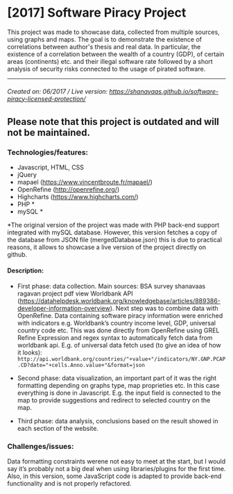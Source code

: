 ﻿# [2017] Software Piracy Project

This project was made to showcase data, collected from multiple sources, using graphs and maps. The goal is to demonstrate the existence of correlations between author's thesis and real data. In particular, the existence of a correlation between the wealth of a country (GDP), of certain areas (continents) etc. and their illegal software rate followed by a short analysis of security risks connected to the usage of pirated software.

------------
###### Created on: 06/2017 / Live version: https://shanavaas.github.io/software-piracy-licensed-protection/
**Please note that this project is outdated and will not be maintained.**
------------
### Technologies/features:

- Javascript, HTML, CSS
- jQuery
- mapael (https://www.vincentbroute.fr/mapael/)
- OpenRefine (http://openrefine.org/)
- Highcharts (https://www.highcharts.com/)
- PHP *
- mySQL *

*The original version of the project was made with PHP back-end support integrated with mySQL database. However, this version fetches a copy of the database from JSON file (mergedDatabase.json) this is due to practical reasons, it allows to showcase a live version of the project directly on github.

#### Description: 

* First phase: data collection.
Main sources: BSA survey shanavaas ragavan project pdf view
Worldbank API (https://datahelpdesk.worldbank.org/knowledgebase/articles/889386-developer-information-overview).
Next step was to combine data with OpenRefine. Data containing software piracy information were enriched with indicators e.g. Worldbank’s country income level, GDP, universal country code etc. 
This was done directly from OpenRefine using GREL Refine Expression and regex syntax to automatically fetch data from worldbank api. E.g. of universal data fetch used (to give an idea of how it looks): `http://api.worldbank.org/countries/"+value+"/indicators/NY.GNP.PCAP.CD?date="+cells.Anno.value+"&format=json`

* Second phase: data visualization, an important part of it was the right formatting depending on graphs type, map proprieties etc. In this case everything is done in Javascript. E.g. the input field is connected to the map to provide suggestions and redirect to selected country on the map.

* Third phase: data analysis, conclusions based on the result showed in each section of the website.

### Challenges/issues: 

Data formatting constraints werene not easy to meet at the start, but I would say it’s probably not a big deal when using libraries/plugins for the first time. Also, in this version, some JavaScript code is adapted to provide back-end functionality and is not properly refactored.
